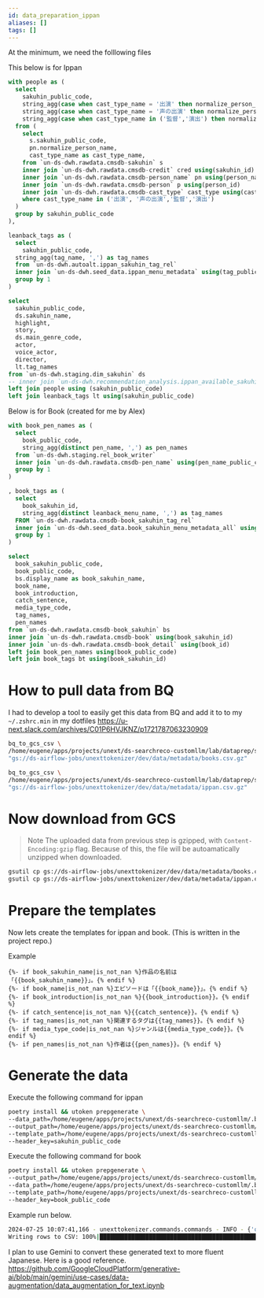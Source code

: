 ```yaml
---
id: data_preparation_ippan
aliases: []
tags: []
---
```


At the minimum, we need the folllowing files

This below is for Ippan

```sql
with people as (
  select 
    sakuhin_public_code,
    string_agg(case when cast_type_name = '出演' then normalize_person_name end, ', ') as actor,
    string_agg(case when cast_type_name = '声の出演' then normalize_person_name end, ', ') as voice_actor,
    string_agg(case when cast_type_name in ('監督','演出') then normalize_person_name end, ', ') as director
  from (
    select
      s.sakuhin_public_code,
      pn.normalize_person_name,
      cast_type_name as cast_type_name,
    from `un-ds-dwh.rawdata.cmsdb-sakuhin` s
    inner join `un-ds-dwh.rawdata.cmsdb-credit` cred using(sakuhin_id)
    inner join `un-ds-dwh.rawdata.cmsdb-person_name` pn using(person_name_id)
    inner join `un-ds-dwh.rawdata.cmsdb-person` p using(person_id)
    inner join `un-ds-dwh.rawdata.cmsdb-cast_type` cast_type using(cast_type_id)
    where cast_type_name in ('出演', '声の出演','監督','演出')
  )
  group by sakuhin_public_code
),

leanback_tags as (
  select
    sakuhin_public_code,
  string_agg(tag_name, ',') as tag_names
  from `un-ds-dwh.autoalt.ippan_sakuhin_tag_rel`
  inner join `un-ds-dwh.seed_data.ippan_menu_metadata` using(tag_public_code)
  group by 1
)

select 
  sakuhin_public_code,
  ds.sakuhin_name,
  highlight,
  story,
  ds.main_genre_code,
  actor,
  voice_actor,
  director,
  lt.tag_names
from `un-ds-dwh.staging.dim_sakuhin` ds
-- inner join `un-ds-dwh.recommendation_analysis.ippan_available_sakuhin` using(sakuhin_public_code)
left join people using (sakuhin_public_code)
left join leanback_tags lt using(sakuhin_public_code)
```

Below is for Book (created for me by Alex)

```sql
with book_pen_names as (
  select
    book_public_code,
    string_agg(distinct pen_name, ',') as pen_names
  from `un-ds-dwh.staging.rel_book_writer`
  inner join `un-ds-dwh.rawdata.cmsdb-pen_name` using(pen_name_public_code)
  group by 1
)

, book_tags as (
  select
    book_sakuhin_id,
    string_agg(distinct leanback_menu_name, ',') as tag_names
  FROM `un-ds-dwh.rawdata.cmsdb-book_sakuhin_tag_rel`
  inner join `un-ds-dwh.seed_data.book_sakuhin_menu_metadata_all` using(tag_id)
  group by 1
)

select
  book_sakuhin_public_code,
  book_public_code,
  bs.display_name as book_sakuhin_name,
  book_name,
  book_introduction,
  catch_sentence,
  media_type_code,
  tag_names,
  pen_names
from `un-ds-dwh.rawdata.cmsdb-book_sakuhin` bs
inner join `un-ds-dwh.rawdata.cmsdb-book` using(book_sakuhin_id)
inner join `un-ds-dwh.rawdata.cmsdb-book_detail` using(book_id)
left join book_pen_names using(book_public_code)
left join book_tags bt using(book_sakuhin_id)
```

# How to pull data from BQ

I had to develop a tool to easily get this data from BQ and add it to to my `~/.zshrc.min` in my dotfiles
https://u-next.slack.com/archives/C01P6HVJKNZ/p1721787063230909

```bash
bq_to_gcs_csv \
/home/eugene/apps/projects/unext/ds-searchreco-customllm/lab/dataprep/sqls/book.sql \
"gs://ds-airflow-jobs/unexttokenizer/dev/data/metadata/books.csv.gz"
```

```bash
bq_to_gcs_csv \
/home/eugene/apps/projects/unext/ds-searchreco-customllm/lab/dataprep/sqls/ippan.sql \
"gs://ds-airflow-jobs/unexttokenizer/dev/data/metadata/ippan.csv.gz"
```

# Now download from GCS

> Note
> The uploaded data from previous step is gzipped, with `Content-Encoding:gzip` flag.
> Because of this, the file will be autoamatically unzipped when downloaded.

```bash
gsutil cp gs://ds-airflow-jobs/unexttokenizer/dev/data/metadata/books.csv.gz /home/eugene/apps/projects/unext/ds-searchreco-customllm/.build/data/books.csv
gsutil cp gs://ds-airflow-jobs/unexttokenizer/dev/data/metadata/ippan.csv.gz /home/eugene/apps/projects/unext/ds-searchreco-customllm/.build/data/ippan.csv
```

# Prepare the templates

Now lets create the templates for ippan and book. (This is written in the project repo.)

Example

```jinja
{%- if book_sakuhin_name|is_not_nan %}作品の名前は「{{book_sakuhin_name}}」。{% endif %}
{%- if book_name|is_not_nan %}エピソードは「{{book_name}}」。{% endif %}
{%- if book_introduction|is_not_nan %}{{book_introduction}}。{% endif %}
{%- if catch_sentence|is_not_nan %}{{catch_sentence}}。{% endif %}
{%- if tag_names|is_not_nan %}関連するタグは{{tag_names}}。{% endif %}
{%- if media_type_code|is_not_nan %}ジャンルは{{media_type_code}}。{% endif %}
{%- if pen_names|is_not_nan %}作者は{{pen_names}}。{% endif %}
```

# Generate the data
Execute the following command for ippan

```bash
poetry install && utoken prepgenerate \
--data_path=/home/eugene/apps/projects/unext/ds-searchreco-customllm/.build/data/ippan.csv \
--output_path=/home/eugene/apps/projects/unext/ds-searchreco-customllm/.build/prep/ippan_generated.csv \
--template_path=/home/eugene/apps/projects/unext/ds-searchreco-customllm/lab/dataprep/templates/ippan.j2 \
--header_key=sakuhin_public_code
```

Execute the following command for book

```bash
poetry install && utoken prepgenerate \
--output_path=/home/eugene/apps/projects/unext/ds-searchreco-customllm/.build/prep/book_generated.csv \
--data_path=/home/eugene/apps/projects/unext/ds-searchreco-customllm/.build/data/books.csv \
--template_path=/home/eugene/apps/projects/unext/ds-searchreco-customllm/lab/dataprep/templates/book.j2 \
--header_key=book_public_code
```

Example run below.
```bash
2024-07-25 10:07:41,166 - unexttokenizer.commands.commands - INFO - {'output_path': '/home/eugene/apps/projects/unext/ds-searchreco-customllm/.build/prep/book_generated.csv', 'data_path': '/home/eugene/apps/projects/unext/ds-searchreco-customllm/.build/data/books.csv', 'template_path': '/home/eugene/apps/projects/unext/ds-searchreco-customllm/lab/dataprep/templates/book.j2', 'header_key': 'book_public_code'}                                                                                                                                                                                                                                                                                             
Writing rows to CSV: 100%|██████████████████████████████████████████████████████████████████████████████████████████████████████| 1602958/1602958 [01:25<00:00, 18843.09row/s]
```

I plan to use Gemini to convert these generated text to more fluent Japanese. Here is a good reference.
https://github.com/GoogleCloudPlatform/generative-ai/blob/main/gemini/use-cases/data-augmentation/data_augmentation_for_text.ipynb

